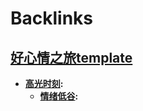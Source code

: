 
# Backlinks
## [好心情之旅template](好心情之旅template.md)
- **[高光时刻](高光时刻.md):**
    - **[情绪低谷](情绪低谷.md):**

